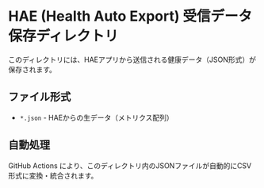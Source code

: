 # HAE (Health Auto Export) 受信データ保存ディレクトリ

このディレクトリには、HAEアプリから送信される健康データ（JSON形式）が保存されます。

## ファイル形式
- `*.json` - HAEからの生データ（メトリクス配列）

## 自動処理
GitHub Actions により、このディレクトリ内のJSONファイルが自動的にCSV形式に変換・統合されます。
